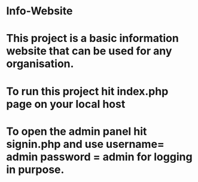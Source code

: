 # Info-Website
# This project is a basic information website that can be used for any organisation.
# To run this project hit index.php page on your local host 
# To open the admin panel hit signin.php and use  username= admin password = admin for logging in purpose.
